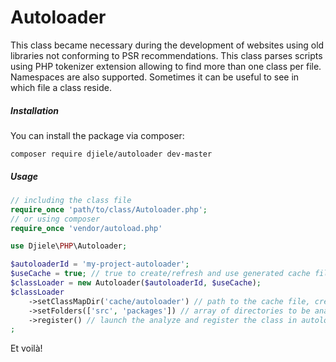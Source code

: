 # Autoloader
This class became necessary during the development of websites using old libraries not conforming to PSR recommendations. This class parses scripts using PHP tokenizer extension allowing to find more than one class per file. Namespaces are also supported. Sometimes it can be useful to see in which file a class reside.

##### Installation

You can install the package via composer:

```
composer require djiele/autoloader dev-master
```

##### Usage


```php
// including the class file
require_once 'path/to/class/Autoloader.php';
// or using composer
require_once 'vendor/autoload.php'

use Djiele\PHP\Autoloader;

$autoloaderId = 'my-project-autoloader';
$useCache = true; // true to create/refresh and use generated cache file
$classLoader = new Autoloader($autoloaderId, $useCache); 
$classLoader
    ->setClassMapDir('cache/autoloader') // path to the cache file, created if not exists
    ->setFolders(['src', 'packages']) // array of directories to be analyzed
    ->register() // launch the analyze and register the class in autoload chain
;
```
Et voilà!

